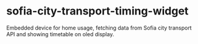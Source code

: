 # sofia-city-transport-timing-widget
Embedded device for home usage, fetching data from Sofia city transport API and showing timetable on oled display.
